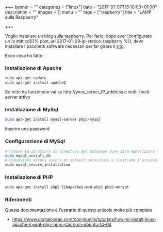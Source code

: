 +++
banner = ""
categories = ["linux"]
date = "2017-01-07T16:10:00+01:00"
description = ""
images = []
menu = ""
tags = ["raspberry"]
title = "LAMP sulla Raspberry"

+++

Voglio installare un blog sulla raspberry.
Per farlo, dopo aver [configurato un ip statico]({% post_url 2017-01-09-ip-statico-raspberry %}), devo installare i pacchetti software necessari per far girare il [sito](http://www.wedoit.io).

Ecco cosa ho fatto:

### Installazione di Apache

```bash
sudo apt-get update
sudo apt-get install apache2
```

Se tutto ha funzionato vai su http://your_server_IP_address e vedi il web server attivo

### Installazione di MySql

```bash
sudo apt-get install mysql-server php5-mysql
```

Inserire una password

### Configurazione di MySql

```bash
# Creare la struttura di directory del database dove sarà memorizzare le informazioni
sudo mysql_install_db
# Rimuoviamo alcuni valori di default pericolosi e limitiamo l'accesso al db
sudo mysql_secure_installation
```

### Installazione di PHP

```bash
sudo apt-get install php5 libapache2-mod-php5 php5-mcrypt
```

### Riferimenti

Questa documentazione è l'estratto di questo articolo molto più completo

* https://www.digitalocean.com/community/tutorials/how-to-install-linux-apache-mysql-php-lamp-stack-on-ubuntu-14-04
